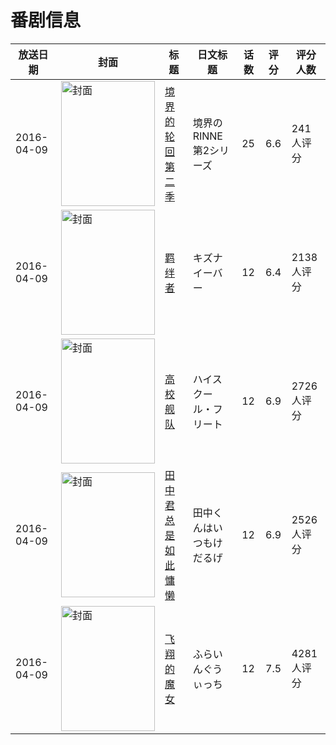 # 番剧信息

|放送日期|封面|标题|日文标题|话数|评分|评分人数|
|---|---|---|---|---|---|---|
|2016-04-09|<img src="https://lain.bgm.tv/pic/cover/c/9c/9b/146503_PkokJ.jpg" alt="封面" style="width:150px;height:200px;object-fit:cover;">|[境界的轮回 第二季](https://bangumi.tv/subject/146503)|境界のRINNE 第2シリーズ|25|6.6|241人评分|
|2016-04-09|<img src="https://lain.bgm.tv/pic/cover/c/85/c3/148281_8czuA.jpg" alt="封面" style="width:150px;height:200px;object-fit:cover;">|[羁绊者](https://bangumi.tv/subject/148281)|キズナイーバー|12|6.4|2138人评分|
|2016-04-09|<img src="https://lain.bgm.tv/pic/cover/c/83/dd/144843_1nqUr.jpg" alt="封面" style="width:150px;height:200px;object-fit:cover;">|[高校舰队](https://bangumi.tv/subject/144843)|ハイスクール・フリート|12|6.9|2726人评分|
|2016-04-09|<img src="https://lain.bgm.tv/pic/cover/c/cc/1d/155704_uU755.jpg" alt="封面" style="width:150px;height:200px;object-fit:cover;">|[田中君总是如此慵懒](https://bangumi.tv/subject/155704)|田中くんはいつもけだるげ|12|6.9|2526人评分|
|2016-04-09|<img src="https://lain.bgm.tv/pic/cover/c/a5/25/141799_ZzUpP.jpg" alt="封面" style="width:150px;height:200px;object-fit:cover;">|[飞翔的魔女](https://bangumi.tv/subject/141799)|ふらいんぐうぃっち|12|7.5|4281人评分|
